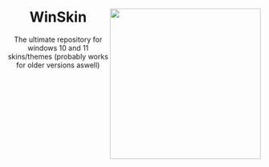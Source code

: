 <h1 align="center">WinSkin <img src="https://preview.redd.it/qnd0yxjw71k71.png?auto=webp&s=9ee83877074e99371c3f1680de3a1ffbd72454c4" align="right" width="300" height="300"></h1>
  
 <p align="center">The ultimate repository for windows 10 and 11 skins/themes (probably works for older versions aswell)</p>

